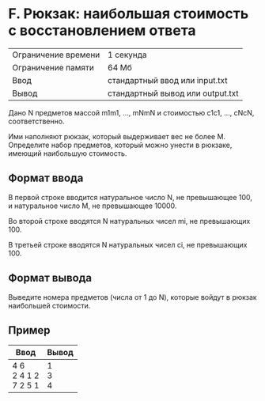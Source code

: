 # F. Рюкзак: наибольшая стоимость с восстановлением ответа

|   |   |
|---|---|
|Ограничение времени|1 секунда|
|Ограничение памяти|64 Мб|
|Ввод|стандартный ввод или input.txt|
|Вывод|стандартный вывод или output.txt|

Дано N предметов массой m1m1​, …, mNmN​ и стоимостью c1c1​, …, cNcN​, соответственно.

Ими наполняют рюкзак, который выдерживает вес не более M. Определите набор предметов, который можно унести в рюкзаке, имеющий наибольшую стоимость.

## Формат ввода

В первой строке вводится натуральное число N, не превышающее 100, и натуральное число M, не превышающее 10000.

Во второй строке вводятся N натуральных чисел mi​, не превышающих 100.

В третьей строке вводятся N натуральных чисел ci​, не превышающих 100.

## Формат вывода

Выведите номера предметов (числа от 1 до N), которые войдут в рюкзак наибольшей стоимости.

## Пример

|Ввод|Вывод|
|---|---|
|4 6<br>2 4 1 2<br>7 2 5 1|1<br>3<br>4|